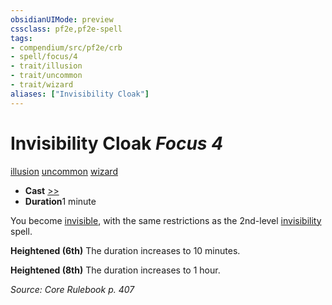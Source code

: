 ```yaml
---
obsidianUIMode: preview
cssclass: pf2e,pf2e-spell
tags:
- compendium/src/pf2e/crb
- spell/focus/4
- trait/illusion
- trait/uncommon
- trait/wizard
aliases: ["Invisibility Cloak"]
---
```

# Invisibility Cloak *Focus 4*   
[illusion](../../rules/traits/illusion.md)  [uncommon](../../rules/traits/uncommon.md)  [wizard](../../rules/traits/wizard.md)  

- **Cast** [>>](../../rules/core-rulebook/chapter-9-playing-the-game.md#Actions "Two-Action") 
- **Duration**1 minute

You become [invisible](../../rules/conditions.md#Invisible), with the same restrictions as the 2nd-level [invisibility](invisibility.md) spell.

**Heightened (6th)** The duration increases to 10 minutes.

**Heightened (8th)** The duration increases to 1 hour.

*Source: Core Rulebook p. 407*